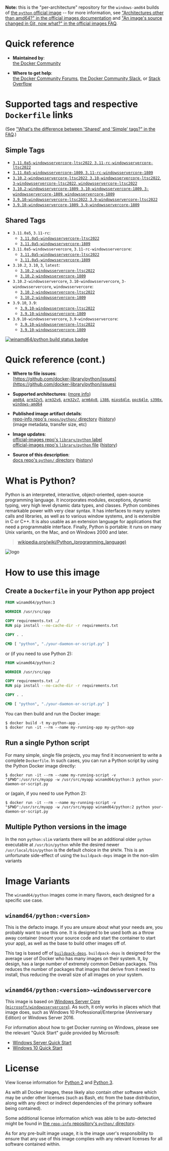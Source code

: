 <!--

********************************************************************************

WARNING:

    DO NOT EDIT "python/README.md"

    IT IS AUTO-GENERATED

    (from the other files in "python/" combined with a set of templates)

********************************************************************************

-->

**Note:** this is the "per-architecture" repository for the `windows-amd64` builds of [the `python` official image](https://hub.docker.com/_/python) -- for more information, see ["Architectures other than amd64?" in the official images documentation](https://github.com/docker-library/official-images#architectures-other-than-amd64) and ["An image's source changed in Git, now what?" in the official images FAQ](https://github.com/docker-library/faq#an-images-source-changed-in-git-now-what).

# Quick reference

-	**Maintained by**:  
	[the Docker Community](https://github.com/docker-library/python)

-	**Where to get help**:  
	[the Docker Community Forums](https://forums.docker.com/), [the Docker Community Slack](https://dockr.ly/slack), or [Stack Overflow](https://stackoverflow.com/search?tab=newest&q=docker)

# Supported tags and respective `Dockerfile` links

(See ["What's the difference between 'Shared' and 'Simple' tags?" in the FAQ](https://github.com/docker-library/faq#whats-the-difference-between-shared-and-simple-tags).)

## Simple Tags

-	[`3.11.0a5-windowsservercore-ltsc2022`, `3.11-rc-windowsservercore-ltsc2022`](https://github.com/docker-library/python/blob/f42cd53c00b1fa69949b975ee736bba9c7c83777/3.11-rc/windows/windowsservercore-ltsc2022/Dockerfile)
-	[`3.11.0a5-windowsservercore-1809`, `3.11-rc-windowsservercore-1809`](https://github.com/docker-library/python/blob/f42cd53c00b1fa69949b975ee736bba9c7c83777/3.11-rc/windows/windowsservercore-1809/Dockerfile)
-	[`3.10.2-windowsservercore-ltsc2022`, `3.10-windowsservercore-ltsc2022`, `3-windowsservercore-ltsc2022`, `windowsservercore-ltsc2022`](https://github.com/docker-library/python/blob/f42cd53c00b1fa69949b975ee736bba9c7c83777/3.10/windows/windowsservercore-ltsc2022/Dockerfile)
-	[`3.10.2-windowsservercore-1809`, `3.10-windowsservercore-1809`, `3-windowsservercore-1809`, `windowsservercore-1809`](https://github.com/docker-library/python/blob/f42cd53c00b1fa69949b975ee736bba9c7c83777/3.10/windows/windowsservercore-1809/Dockerfile)
-	[`3.9.10-windowsservercore-ltsc2022`, `3.9-windowsservercore-ltsc2022`](https://github.com/docker-library/python/blob/f42cd53c00b1fa69949b975ee736bba9c7c83777/3.9/windows/windowsservercore-ltsc2022/Dockerfile)
-	[`3.9.10-windowsservercore-1809`, `3.9-windowsservercore-1809`](https://github.com/docker-library/python/blob/f42cd53c00b1fa69949b975ee736bba9c7c83777/3.9/windows/windowsservercore-1809/Dockerfile)

## Shared Tags

-	`3.11.0a5`, `3.11-rc`:
	-	[`3.11.0a5-windowsservercore-ltsc2022`](https://github.com/docker-library/python/blob/f42cd53c00b1fa69949b975ee736bba9c7c83777/3.11-rc/windows/windowsservercore-ltsc2022/Dockerfile)
	-	[`3.11.0a5-windowsservercore-1809`](https://github.com/docker-library/python/blob/f42cd53c00b1fa69949b975ee736bba9c7c83777/3.11-rc/windows/windowsservercore-1809/Dockerfile)
-	`3.11.0a5-windowsservercore`, `3.11-rc-windowsservercore`:
	-	[`3.11.0a5-windowsservercore-ltsc2022`](https://github.com/docker-library/python/blob/f42cd53c00b1fa69949b975ee736bba9c7c83777/3.11-rc/windows/windowsservercore-ltsc2022/Dockerfile)
	-	[`3.11.0a5-windowsservercore-1809`](https://github.com/docker-library/python/blob/f42cd53c00b1fa69949b975ee736bba9c7c83777/3.11-rc/windows/windowsservercore-1809/Dockerfile)
-	`3.10.2`, `3.10`, `3`, `latest`:
	-	[`3.10.2-windowsservercore-ltsc2022`](https://github.com/docker-library/python/blob/f42cd53c00b1fa69949b975ee736bba9c7c83777/3.10/windows/windowsservercore-ltsc2022/Dockerfile)
	-	[`3.10.2-windowsservercore-1809`](https://github.com/docker-library/python/blob/f42cd53c00b1fa69949b975ee736bba9c7c83777/3.10/windows/windowsservercore-1809/Dockerfile)
-	`3.10.2-windowsservercore`, `3.10-windowsservercore`, `3-windowsservercore`, `windowsservercore`:
	-	[`3.10.2-windowsservercore-ltsc2022`](https://github.com/docker-library/python/blob/f42cd53c00b1fa69949b975ee736bba9c7c83777/3.10/windows/windowsservercore-ltsc2022/Dockerfile)
	-	[`3.10.2-windowsservercore-1809`](https://github.com/docker-library/python/blob/f42cd53c00b1fa69949b975ee736bba9c7c83777/3.10/windows/windowsservercore-1809/Dockerfile)
-	`3.9.10`, `3.9`:
	-	[`3.9.10-windowsservercore-ltsc2022`](https://github.com/docker-library/python/blob/f42cd53c00b1fa69949b975ee736bba9c7c83777/3.9/windows/windowsservercore-ltsc2022/Dockerfile)
	-	[`3.9.10-windowsservercore-1809`](https://github.com/docker-library/python/blob/f42cd53c00b1fa69949b975ee736bba9c7c83777/3.9/windows/windowsservercore-1809/Dockerfile)
-	`3.9.10-windowsservercore`, `3.9-windowsservercore`:
	-	[`3.9.10-windowsservercore-ltsc2022`](https://github.com/docker-library/python/blob/f42cd53c00b1fa69949b975ee736bba9c7c83777/3.9/windows/windowsservercore-ltsc2022/Dockerfile)
	-	[`3.9.10-windowsservercore-1809`](https://github.com/docker-library/python/blob/f42cd53c00b1fa69949b975ee736bba9c7c83777/3.9/windows/windowsservercore-1809/Dockerfile)

[![winamd64/python build status badge](https://img.shields.io/jenkins/s/https/doi-janky.infosiftr.net/job/multiarch/job/windows-amd64/job/python.svg?label=winamd64/python%20%20build%20job)](https://doi-janky.infosiftr.net/job/multiarch/job/windows-amd64/job/python/)

# Quick reference (cont.)

-	**Where to file issues**:  
	[https://github.com/docker-library/python/issues](https://github.com/docker-library/python/issues)

-	**Supported architectures**: ([more info](https://github.com/docker-library/official-images#architectures-other-than-amd64))  
	[`amd64`](https://hub.docker.com/r/amd64/python/), [`arm32v5`](https://hub.docker.com/r/arm32v5/python/), [`arm32v6`](https://hub.docker.com/r/arm32v6/python/), [`arm32v7`](https://hub.docker.com/r/arm32v7/python/), [`arm64v8`](https://hub.docker.com/r/arm64v8/python/), [`i386`](https://hub.docker.com/r/i386/python/), [`mips64le`](https://hub.docker.com/r/mips64le/python/), [`ppc64le`](https://hub.docker.com/r/ppc64le/python/), [`s390x`](https://hub.docker.com/r/s390x/python/), [`windows-amd64`](https://hub.docker.com/r/winamd64/python/)

-	**Published image artifact details**:  
	[repo-info repo's `repos/python/` directory](https://github.com/docker-library/repo-info/blob/master/repos/python) ([history](https://github.com/docker-library/repo-info/commits/master/repos/python))  
	(image metadata, transfer size, etc)

-	**Image updates**:  
	[official-images repo's `library/python` label](https://github.com/docker-library/official-images/issues?q=label%3Alibrary%2Fpython)  
	[official-images repo's `library/python` file](https://github.com/docker-library/official-images/blob/master/library/python) ([history](https://github.com/docker-library/official-images/commits/master/library/python))

-	**Source of this description**:  
	[docs repo's `python/` directory](https://github.com/docker-library/docs/tree/master/python) ([history](https://github.com/docker-library/docs/commits/master/python))

# What is Python?

Python is an interpreted, interactive, object-oriented, open-source programming language. It incorporates modules, exceptions, dynamic typing, very high level dynamic data types, and classes. Python combines remarkable power with very clear syntax. It has interfaces to many system calls and libraries, as well as to various window systems, and is extensible in C or C++. It is also usable as an extension language for applications that need a programmable interface. Finally, Python is portable: it runs on many Unix variants, on the Mac, and on Windows 2000 and later.

> [wikipedia.org/wiki/Python_(programming_language)](https://en.wikipedia.org/wiki/Python_%28programming_language%29)

![logo](https://raw.githubusercontent.com/docker-library/docs/01c12653951b2fe592c1f93a13b4e289ada0e3a1/python/logo.png)

# How to use this image

## Create a `Dockerfile` in your Python app project

```dockerfile
FROM winamd64/python:3

WORKDIR /usr/src/app

COPY requirements.txt ./
RUN pip install --no-cache-dir -r requirements.txt

COPY . .

CMD [ "python", "./your-daemon-or-script.py" ]
```

or (if you need to use Python 2):

```dockerfile
FROM winamd64/python:2

WORKDIR /usr/src/app

COPY requirements.txt ./
RUN pip install --no-cache-dir -r requirements.txt

COPY . .

CMD [ "python", "./your-daemon-or-script.py" ]
```

You can then build and run the Docker image:

```console
$ docker build -t my-python-app .
$ docker run -it --rm --name my-running-app my-python-app
```

## Run a single Python script

For many simple, single file projects, you may find it inconvenient to write a complete `Dockerfile`. In such cases, you can run a Python script by using the Python Docker image directly:

```console
$ docker run -it --rm --name my-running-script -v "$PWD":/usr/src/myapp -w /usr/src/myapp winamd64/python:3 python your-daemon-or-script.py
```

or (again, if you need to use Python 2):

```console
$ docker run -it --rm --name my-running-script -v "$PWD":/usr/src/myapp -w /usr/src/myapp winamd64/python:2 python your-daemon-or-script.py
```

## Multiple Python versions in the image

In the non `python:slim` variants there will be an additional older `python` executable at `/usr/bin/python` while the desired newer `/usr/local/bin/python` is the default choice in the `$PATH`. This is an unfortunate side-effect of using the `buildpack-deps` image in the non-slim variants

# Image Variants

The `winamd64/python` images come in many flavors, each designed for a specific use case.

## `winamd64/python:<version>`

This is the defacto image. If you are unsure about what your needs are, you probably want to use this one. It is designed to be used both as a throw away container (mount your source code and start the container to start your app), as well as the base to build other images off of.

This tag is based off of [`buildpack-deps`](https://hub.docker.com/_/buildpack-deps/). `buildpack-deps` is designed for the average user of Docker who has many images on their system. It, by design, has a large number of extremely common Debian packages. This reduces the number of packages that images that derive from it need to install, thus reducing the overall size of all images on your system.

## `winamd64/python:<version>-windowsservercore`

This image is based on [Windows Server Core (`microsoft/windowsservercore`)](https://hub.docker.com/r/microsoft/windowsservercore/). As such, it only works in places which that image does, such as Windows 10 Professional/Enterprise (Anniversary Edition) or Windows Server 2016.

For information about how to get Docker running on Windows, please see the relevant "Quick Start" guide provided by Microsoft:

-	[Windows Server Quick Start](https://msdn.microsoft.com/en-us/virtualization/windowscontainers/quick_start/quick_start_windows_server)
-	[Windows 10 Quick Start](https://msdn.microsoft.com/en-us/virtualization/windowscontainers/quick_start/quick_start_windows_10)

# License

View license information for [Python 2](https://docs.python.org/2/license.html) and [Python 3](https://docs.python.org/3/license.html).

As with all Docker images, these likely also contain other software which may be under other licenses (such as Bash, etc from the base distribution, along with any direct or indirect dependencies of the primary software being contained).

Some additional license information which was able to be auto-detected might be found in [the `repo-info` repository's `python/` directory](https://github.com/docker-library/repo-info/tree/master/repos/python).

As for any pre-built image usage, it is the image user's responsibility to ensure that any use of this image complies with any relevant licenses for all software contained within.
